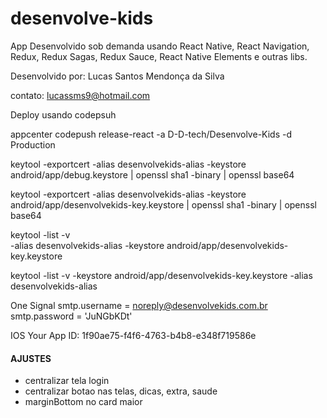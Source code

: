 # desenvolve-kids

App Desenvolvido sob demanda usando React Native, React Navigation, Redux, Redux Sagas, Redux Sauce, React Native Elements e outras libs.

Desenvolvido por: Lucas Santos Mendonça da Silva

contato: lucassms9@hotmail.com


Deploy usando codepsuh

appcenter codepush release-react -a D-D-tech/Desenvolve-Kids -d Production

keytool -exportcert -alias desenvolvekids-alias -keystore android/app/debug.keystore | openssl sha1 -binary | openssl base64

keytool -exportcert -alias desenvolvekids-alias -keystore android/app/desenvolvekids-key.keystore | openssl sha1 -binary | openssl base64

keytool -list -v \
-alias desenvolvekids-alias -keystore android/app/desenvolvekids-key.keystore

keytool -list -v -keystore android/app/desenvolvekids-key.keystore -alias desenvolvekids-alias

One Signal
smtp.username = noreply@desenvolvekids.com.br
smtp.password = 'JuNGbKDt'

IOS Your App ID: 1f90ae75-f4f6-4763-b4b8-e348f719586e

#### AJUSTES

- centralizar tela login
- centralizar botao nas telas, dicas, extra, saude
- marginBottom no card maior


